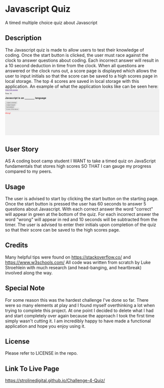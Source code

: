 # Javascript Quiz
A timed multiple choice quiz about Javascript
## Description
The Javascript quiz is made to allow users to test their knowledge of coding. Once the start button is clicked, the user must race against the clock to answer questions about coding. Each incorrect answer will result in a 10 second deduction in time from the clock. When all questions are answered or the clock runs out, a score page is displayed which allows the user to input initials so that the score can be saved to a high scores page in local storage. The top 4 scores are saved in local storage with this application. An example of what the application looks like can be seen here: ![alt text](assets/_C__Users_lukes_Downloads_bootcamp_bootcamp_challenge_4_Multi_Choice_Quiz_MainQuiz.html.png)

## User Story
AS A coding boot camp student
I WANT to take a timed quiz on JavaScript fundamentals that stores high scores
SO THAT I can gauge my progress compared to my peers.

## Usage
The user is advised to start by clicking the start button on the starting page. Once the start button is pressed the user has 60 seconds to answer 5 questions about Javascript. With each correct answer the word "correct" will appear in green at the bottom of the quiz. For each incorrect answer the word "wrong" will appear in red and 10 seconds will be subtracted from the timer. The user is advised to enter their initials upon completion of the quiz so that their score can be saved to the high scores page. 

## Credits 
Many helpful tips were found on https://stackoverflow.co/ and https://www.w3schools.com/ All code was written from scratch by Luke Stroehlein with much research (and head-banging, and heartbreak) involved along the way.

## Special Note
For some reason this was the hardest challenge I've done so far. There were so many elements at play and I found myself overthinking a lot when trying to complete this project. At one point I decided to delete what I had and start completely over again because the approach I took the first time simply wasn't cutting it. I am incredibly happy to have made a functional application and hope you enjoy using it.

## License
Please refer to LICENSE in the repo.

## Link To Live Page

https://strolinedigital.github.io/Challenge-4-Quiz/